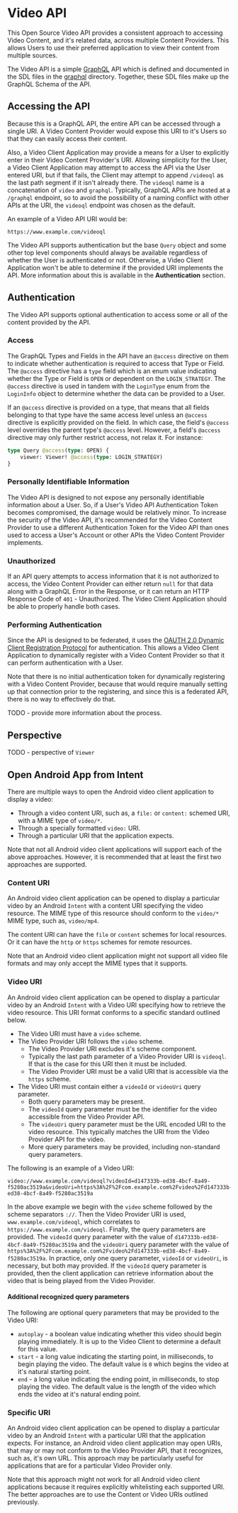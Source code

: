 # Video API
This Open Source Video API provides a consistent approach to accessing Video Content, and it's related data, across multiple Content Providers. This allows Users to use their preferred application to view their content from multiple sources.

The Video API is a simple [GraphQL](https://graphql.org/) API which is defined and documented in the SDL files in the [graphql](/api/graphql) directory. Together, these SDL files make up the GraphQL Schema of the API.

## Accessing the API
Because this is a GraphQL API, the entire API can be accessed through a single URI. A Video Content Provider would expose this URI to it's Users so that they can easily access their content.

Also, a Video Client Application may provide a means for a User to explicitly enter in their Video Content Provider's URI. Allowing simplicity for the User, a Video Client Application may attempt 
to access the API via the User entered URI, but if that fails, the Client may attempt to append `/videoql` as the last path segment if it isn't already there. The `videoql` name is a concatenation of 
`video` and `graphql`. Typically, GraphQL APIs are hosted at a `/graphql` endpoint, so to avoid the possibility of a naming conflict with other APIs at the URI, the `videoql` endpoint was chosen as the default.

An example of a Video API URI would be:
```
https://www.example.com/videoql
```

The Video API supports authentication but the base `Query` object and some other top level components should always be available regardless of whether the User is authenticated or not. 
Otherwise, a Video Client Application won't be able to determine if the provided URI implements the API. More information about this is available in the **Authentication** section.

## Authentication
The Video API supports optional authentication to access some or all of the content provided by the API.

### Access
The GraphQL Types and Fields in the API have an `@access` directive on them to indicate whether authentication is required to access that Type or Field.
The `@access` directive has a `type` field which is an enum value indicating whether the Type or Field is `OPEN` or dependent on the `LOGIN_STRATEGY`.
The `@access` directive is used in tandem with the `LoginType` enum from the `LoginInfo` object to determine whether the data can be provided to a User.

If an `@access` directive is provided on a type, that means that all fields belonging to that type have the same access level unless an `@access` directive is explicitly provided on the field.
In which case, the field's `@access` level overrides the parent type's `@access` level. However, a field's `@access` directive may only further restrict access, not relax it. For instance:
```graphql
type Query @access(type: OPEN) {
    viewer: Viewer! @access(type: LOGIN_STRATEGY)
}
```

### Personally Identifiable Information
The Video API is designed to not expose any personally identifiable information about a User. So, if a User's Video API Authentication Token becomes compromised, the damage would be relatively minor.
To increase the security of the Video API, it's recommended for the Video Content Provider to use a different Authentication Token for the Video API than ones used to access a User's Account or other APIs the Video Content Provider implements.

### Unauthorized
If an API query attempts to access information that it is not authorized to access, the Video Content Provider can either return `null` for that data along with a GraphQL Error in the Response, 
or it can return an HTTP Response Code of `401` - Unauthorized. The Video Client Application should be able to properly handle both cases.

### Performing Authentication
Since the API is designed to be federated, it uses the [OAUTH 2.0 Dynamic Client Registration Protocol](https://tools.ietf.org/html/rfc7591) for authentication. This allows a Video Client Application to 
dynamically register with a Video Content Provider so that it can perform authentication with a User.

Note that there is no initial authentication token for dynamically registering with a Video Content Provider, because that would require manually setting up that connection prior to the registering, 
and since this is a federated API, there is no way to effectively do that.

TODO - provide more information about the process.

## Perspective
TODO - perspective of `Viewer`

## Open Android App from Intent
There are multiple ways to open the Android video client application to display a video:

* Through a video content URI, such as, a `file:` or `content:` schemed URI, with a MIME type of `video/*`.
* Through a specially formatted `video:` URI.
* Through a particular URI that the application expects.

Note that not all Android video client applications will support each of the above approaches. However, it is recommended that at least the first two approaches are supported.

### Content URI
An Android video client application can be opened to display a particular video by an Android `Intent` with a content URI specifying the video resource. The MIME type of this resource should conform to the `video/*` MIME type, such as, `video/mp4`.

The content URI can have the `file` or `content` schemes for local resources. Or it can have the `http` or `https` schemes for remote resources.

Note that an Android video client application might not support all video file formats and may only accept the MIME types that it supports.

### Video URI
An Android video client application can be opened to display a particular video by an Android `Intent` with a Video URI specifying how to retrieve the video resource. This URI format conforms to a specific standard outlined below.

* The Video URI must have a `video` scheme.
* The Video Provider URI follows the `video` scheme.
    * The Video Provider URI excludes it's scheme component.
    * Typically the last path parameter of a Video Provider URI is `videoql`. If that is the case for this URI then it must be included.
    * The Video Provider URI must be a valid URI that is accessible via the `https` scheme.
* The Video URI must contain either a `videoId` or `videoUri` query parameter.
    * Both query parameters may be present.
    * The `videoId` query parameter must be the identifier for the video accessible from the Video Provider API.
    * The `videoUri` query parameter must be the URL encoded URI to the video resource. This typically matches the URI from the Video Provider API for the video.
    * More query parameters may be provided, including non-standard query parameters.

The following is an example of a Video URI:
```
video://www.example.com/videoql?videoId=d147333b-ed38-4bcf-8a49-f5280ac3519a&videoUri=https%3A%2F%2Fcom.example.com%2Fvideo%2Fd147333b-ed38-4bcf-8a49-f5280ac3519a
```

In the above example we begin with the `video` scheme followed by the scheme separators `://`. 
Then the Video Provider URI is used, `www.example.com/videoql`, which correlates to `https://www.example.com/videoql`.
Finally, the query parameters are provided. The `videoId` query parameter with the value of `d147333b-ed38-4bcf-8a49-f5280ac3519a` and the `videoUri` query parameter with the value of `https%3A%2F%2Fcom.example.com%2Fvideo%2Fd147333b-ed38-4bcf-8a49-f5280ac3519a`.
In practice, only one query parameter, `videoId` or `videoUri`, is necessary, but both may provided. If the `videoId` query parameter is provided, then the client application can retrieve information about the video that is being played from the Video Provider.

#### Additional recognized query parameters
The following are optional query parameters that may be provided to the Video URI:

* `autoplay` - a boolean value indicating whether this video should begin playing immediately. It is up to the Video Client to determine a default for this value.
* `start` - a long value indicating the starting point, in milliseconds, to begin playing the video. The default value is `0` which begins the video at it's natural starting point.
* `end` - a long value indicating the ending point, in milliseconds, to stop playing the video. The default value is the length of the video which ends the video at it's natural ending point.

### Specific URI
An Android video client application can be opened to display a particular video by an Android `Intent` with a particular URI that the application expects.
For instance, an Android video client application may open URIs, that may or may not conform to the Video Provider API, that it recognizes, such as, it's own URL.
This approach may be particularly useful for applications that are for a particular Video Provider only.

Note that this approach might not work for all Android video client applications because it requires explicitly whitelisting each supported URI. The better approaches are to use the Content or Video URIs outlined previously.